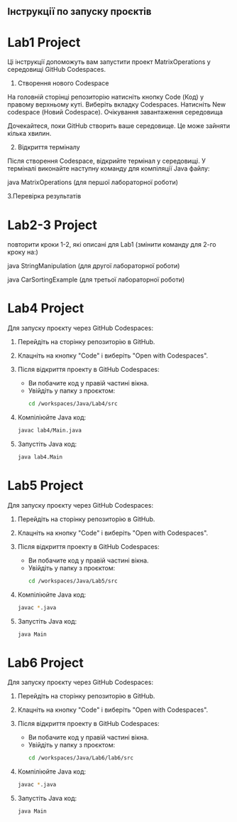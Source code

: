 ## Інструкції по запуску проєктів
# Lab1 Project
Ці інструкції допоможуть вам запустити проект MatrixOperations у середовищі GitHub Codespaces.

1. Створення нового Codespace

На головній сторінці репозиторію натисніть кнопку Code (Код) у правому верхньому куті.
Виберіть вкладку Codespaces.
Натисніть New codespace (Новий Codespace).
Очікування завантаження середовища

Дочекайтеся, поки GitHub створить ваше середовище. Це може зайняти кілька хвилин.

2. Відкриття терміналу

Після створення Codespace, відкрийте термінал у середовищі.
У терміналі виконайте наступну команду для компіляції Java файлу:

java MatrixOperations (для першої лабораторної роботи)

3.Перевірка результатів

# Lab2-3 Project
повторити кроки 1-2, які описані для Lab1 (змінити команду для 2-го кроку на:)

java StringManipulation (для другої лабораторної роботи)

java CarSortingExample (для третьої лабораторної роботи)

# Lab4 Project
Для запуску проєкту через GitHub Codespaces:

1. Перейдіть на сторінку репозиторію в GitHub.
2. Клацніть на кнопку "Code" і виберіть "Open with Codespaces".
3. Після відкриття проекту в GitHub Codespaces:

   - Ви побачите код у правій частині вікна.
   - Увійдіть у папку з проєктом:
     ```bash
     cd /workspaces/Java/Lab4/src
     ```

4. Компіліюйте Java код:
   ```bash
   javac lab4/Main.java
   ```

5. Запустіть Java код:
   ```bash
   java lab4.Main
   ```

# Lab5 Project
Для запуску проєкту через GitHub Codespaces:

1. Перейдіть на сторінку репозиторію в GitHub.
2. Клацніть на кнопку "Code" і виберіть "Open with Codespaces".
3. Після відкриття проекту в GitHub Codespaces:

   - Ви побачите код у правій частині вікна.
   - Увійдіть у папку з проєктом:
     ```bash
     cd /workspaces/Java/Lab5/src
     ```

4. Компіліюйте Java код:
   ```bash
   javac *.java
   ```

5. Запустіть Java код:
   ```bash
   java Main

# Lab6 Project
Для запуску проєкту через GitHub Codespaces:

1. Перейдіть на сторінку репозиторію в GitHub.
2. Клацніть на кнопку "Code" і виберіть "Open with Codespaces".
3. Після відкриття проекту в GitHub Codespaces:

   - Ви побачите код у правій частині вікна.
   - Увійдіть у папку з проєктом:
     ```bash
     cd /workspaces/Java/Lab6/lab6/src
     ```

4. Компіліюйте Java код:
   ```bash
   javac *.java
   ```

5. Запустіть Java код:
   ```bash
   java Main
   ```
